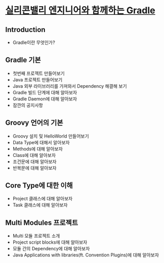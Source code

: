 # [실리콘밸리 엔지니어와 함께하는 Gradle](https://inf.run/xZG3C)

## Introduction

- Gradle이란 무엇인가?

## Gradle 기본

- 첫번째 프로젝트 만들어보기
- Java 프로젝트 만들어보기
- Java 외부 라이브러리를 가져와서 Dependency 해결해 보기
- Gradle 빌드 단계에 대해 알아보자
- Gradle Daemon에 대해 알아보자
- 잠깐의 공지사항

## Groovy 언어의 기본

- Groovy 설치 및 HelloWorld 만들어보기
- Data Type에 대해서 알아보자
- Methods에 대해 알아보자
- Class에 대해 알아보자
- 조건문에 대해 알아보자
- 반복문에 대해 알아보자

## Core Type에 대한 이해

- Project 클래스에 대해 알아보자
- Task 클래스에 대해 알아보자

## Multi Modules 프로젝트

- Multi 모듈 프로젝트 소개
- Project script blocks에 대해 알아보자
- 모듈 간의 Dependency에 대해 알아보자
- Java Applications with libraries(ft. Convention Plugins)에 대해 알아보자
